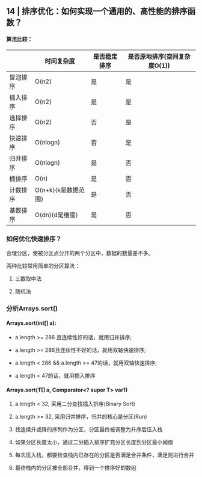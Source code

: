 
## 14 | 排序优化：如何实现一个通用的、高性能的排序函数？

#### 算法比较：

|       | 时间复杂度  | 是否稳定排序  | 是否原地排序(空间复杂度O(1)) |
|-------|------------|-------------|-------------------|
|冒泡排序|   O(n2)    |     是      |     是            |
|插入排序|   O(n2)    |     是      |     是            |
|选择排序|   O(n2)    |     否      |     是            |
|快速排序|   O(nlogn) |     否      |     是            |
|归并排序|   O(nlogn) |     是      |     否            |
|桶排序  |   O(n)     |     是      |     否            |
|计数排序|O(n+k)(k是数据范围)|   是   |     否            |
|基数排序|O(dn)(d是维度)|     是     |     否            |

### 如何优化快速排序？

合理分区，使被分区点分开的两个分区中，数据的数量差不多。

两种比较常用简单的分区算法：

1. 三数取中法

2. 随机法

### 分析Arrays.sort()

#### Arrays.sort(int[] a):

* a.length >= 286 且连续性好的话，就用归并排序;

* a.length >= 286且连续性不好的话，就用双轴快速排序;

* a.length < 286 && a.length >= 47的话，就用双轴快速排序;

* a.length < 47的话，就用插入排序

#### Arrays.sort(T[] a, Comparator<? super T> var1)

1. a.length < 32, 采用二分查找插入排序(Binary Sort)

2. a.length >= 32, 采用归并排序，归并的核心是分区(Run)

3. 找连续升或降的序列作为分区，分区最终被调整为升序后压入栈

4. 如果分区长度太小，通过二分插入排序扩充分区长度到分区最小阙值

5. 每次压入栈，都要检查栈内已存在的分区是否满足合并条件，满足则进行合并

6. 最终栈内的分区被全部合并，得到一个排序好的数组



